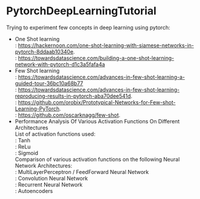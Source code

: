 # PytorchDeepLearningTutorial
Trying to experiment few concepts in deep learning using pytorch:

- One Shot learning \
   : https://hackernoon.com/one-shot-learning-with-siamese-networks-in-pytorch-8ddaab10340e. \
   : https://towardsdatascience.com/building-a-one-shot-learning-network-with-pytorch-d1c3a5fafa4a  
- Few Shot learning \
   : https://towardsdatascience.com/advances-in-few-shot-learning-a-guided-tour-36bc10a68b77 \
   : https://towardsdatascience.com/advances-in-few-shot-learning-reproducing-results-in-pytorch-aba70dee541d. \
   : https://github.com/orobix/Prototypical-Networks-for-Few-shot-Learning-PyTorch. \
   : https://github.com/oscarknagg/few-shot.
 - Performance Analysis Of Various Activation Functions On Different Architectures\
   List of activation functions used: \
   : Tanh \
   : ReLu \
   : Sigmoid \
   Comparison of various activation functions on the following Neural Network Architectures:\
   : MultiLayerPerceptron / FeedForward Neural Network \
   : Convolution Neural Network \
   : Recurrent Neural Network \
   : Autoencoders 

